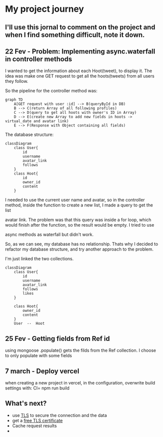 # My project journey

## I'll use this jornal to comment on the project and when I find something difficult, note it down.

## 22 Fev - Problem: Implementing async.waterfall in controller methods
I wanted to get the information about each Hoot(tweet), to display it. The idea was make one GET request to get all the hoots(tweets) from all users they follow.
    
So the pipeline for the controller method was:

```mermaid
graph TD
    A[GET request with user :id] --> B(queryById in DB)
	B --> C(return Array of all following profiles)
	C --> D(query to get all hoots with owner's ID in Array)
	D --> E(create new Array to add new fields in hoots -> virtual_date and avatar link)
	E --> F(Response with Object containing all fields)
```

The database structure:

```mermaid
classDiagram
	class User{
		id
		username
		avatar_link
		follows
	}
	class Hoot{
		id
		owner_id
		content
	}
```

I needed to use the current user name and avatar, so in the controller method, inside the function to create a new list, I made a query to get the list

avatar link. The problem was that this query was inside a for loop, which would finish after the function, so the result would be empty. I tried to use

async methods as waterfall but didn't work.

So, as we can see, my database has no relationship. Thats why I decided to refactor my database structure, and try another approach to the problem.

I'm just linked the two collections.

```mermaid
classDiagram
	class User{
		id
		username
		avatar_link
		follows
		likes
	}

	class Hoot{
		owner_id
		content
	}
	User  --  Hoot
```

## 25 Fev - Getting fields from Ref id
using mongoose .populate() gets the filds from the Ref collection. I choose to only populate with some fields


## 7 march - Deploy vercel
when creating a new project in vercel, in the configuration, overwrite build settings with: CI= npm run build

## What's next?
- use [TLS](https://en.wikipedia.org/wiki/Transport_Layer_Security) to secure the connection and the data
- get a [free TLS certificate](https://letsencrypt.org/about/)
- Cache request results
- 
